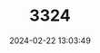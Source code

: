 ---
title: "3324"
category: "Bullockia maldonadoi"
draft: false
date: 2024-02-22 13:03:49
languages:
  Spanish; Castilian: ["Bagre de Maldonado"]
---
